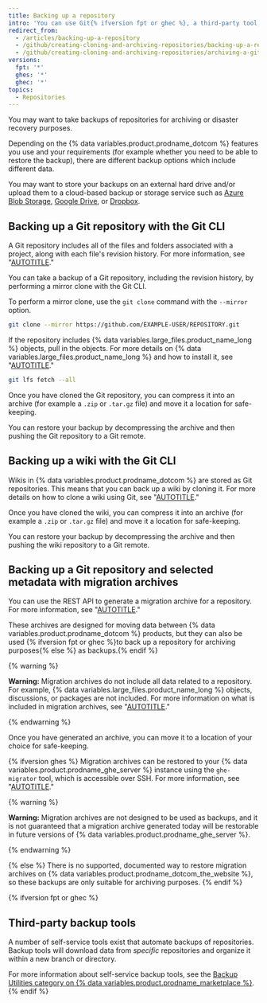 ```yaml
---
title: Backing up a repository
intro: 'You can use Git{% ifversion fpt or ghec %}, a third-party tool,{% endif %} or the API to back up your repository.'
redirect_from:
  - /articles/backing-up-a-repository
  - /github/creating-cloning-and-archiving-repositories/backing-up-a-repository
  - /github/creating-cloning-and-archiving-repositories/archiving-a-github-repository/backing-up-a-repository
versions:
  fpt: '*'
  ghes: '*'
  ghec: '*'
topics:
  - Repositories
---
```


You may want to take backups of repositories for archiving or disaster recovery purposes.

Depending on the {% data variables.product.prodname_dotcom %} features you use and your requirements (for example whether you need to be able to restore the backup), there are different backup options which include different data.

You may want to store your backups on an external hard drive and/or upload them to a cloud-based backup or storage service such as [Azure Blob Storage](https://docs.microsoft.com/en-us/azure/storage/blobs/storage-blobs-overview/), [Google Drive](https://www.google.com/drive/), or [Dropbox](https://www.dropbox.com/dropbox).

## Backing up a Git repository with the Git CLI

A Git repository includes all of the files and folders associated with a project, along with each file's revision history. For more information, see "[AUTOTITLE](/get-started/using-git/about-git#about-repositories)."

You can take a backup of a Git repository, including the revision history, by performing a mirror clone with the Git CLI.

To perform a mirror clone, use the `git clone` command with the `--mirror` option.

```bash
git clone --mirror https://github.com/EXAMPLE-USER/REPOSITORY.git
```

If the repository includes {% data variables.large_files.product_name_long %} objects, pull in the objects. For more details on {% data variables.large_files.product_name_long %} and how to install it, see "[AUTOTITLE](/repositories/working-with-files/managing-large-files/about-git-large-file-storage)."

```bash
git lfs fetch --all
```

Once you have cloned the Git repository, you can compress it into an archive (for example a `.zip` or `.tar.gz` file) and move it a location for safe-keeping.

You can restore your backup by decompressing the archive and then pushing the Git repository to a Git remote.

## Backing up a wiki with the Git CLI

Wikis in {% data variables.product.prodname_dotcom %} are stored as Git repositories. This means that you can back up a wiki by cloning it. For more details on how to clone a wiki using Git, see "[AUTOTITLE](/communities/documenting-your-project-with-wikis/adding-or-editing-wiki-pages#cloning-wikis-to-your-computer)."

Once you have cloned the wiki, you can compress it into an archive (for example a `.zip` or `.tar.gz` file) and move it a location for safe-keeping.

You can restore your backup by decompressing the archive and then pushing the wiki repository to a Git remote.

## Backing up a Git repository and selected metadata with migration archives

You can use the REST API to generate a migration archive for a repository. For more information, see "[AUTOTITLE](/rest/migrations/orgs)."

These archives are designed for moving data between {% data variables.product.prodname_dotcom %} products, but they can also be used {% ifversion fpt or ghec %}to back up a repository for archiving purposes{% else %} as backups.{% endif %}

{% warning %}

**Warning:** Migration archives do not include all data related to a repository. For example, {% data variables.large_files.product_name_long %} objects, discussions, or packages are not included. For more information on what is included in migration archives, see "[AUTOTITLE](/migrations/using-github-enterprise-importer/migrating-between-github-products/about-migrations-between-github-products)."

{% endwarning %}

Once you have generated an archive, you can move it to a location of your choice for safe-keeping.

{% ifversion ghes %}
Migration archives can be restored to your {% data variables.product.prodname_ghe_server %} instance using the `ghe-migrator` tool, which is accessible over SSH. For more information, see "[AUTOTITLE](/migrations/using-ghe-migrator/migrating-data-to-github-enterprise-server)."

{% warning %}

**Warning:** Migration archives are not designed to be used as backups, and it is not guaranteed that a migration archive generated today will be restorable in future versions of {% data variables.product.prodname_ghe_server %}.

{% endwarning %}

{% else %}
There is no supported, documented way to restore migration archives on {% data variables.product.prodname_dotcom_the_website %}, so these backups are only suitable for archiving purposes.
{% endif %}

{% ifversion fpt or ghec %}

## Third-party backup tools

A number of self-service tools exist that automate backups of repositories. Backup tools will download data from _specific_ repositories and organize it within a new branch or directory.

For more information about self-service backup tools, see the [Backup Utilities category on {% data variables.product.prodname_marketplace %}](https://github.com/marketplace?category=backup-utilities).
{% endif %}

